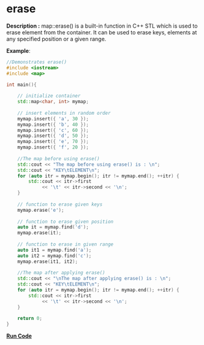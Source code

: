# erase

**Description :** map::erase() is a built-in function in C++ STL which is used to erase element from the container. It can be used to erase keys, elements at any specified position or a given range. 

**Example**:

```cpp
//Demonstrates erase()
#include <iostream>
#include <map>

int main(){
  
    // initialize container 
    std::map<char, int> mymap; 
  
    // insert elements in random order 
    mymap.insert({ 'a', 30 }); 
    mymap.insert({ 'b', 40 }); 
    mymap.insert({ 'c', 60 }); 
    mymap.insert({ 'd', 50 }); 
    mymap.insert({ 'e', 70 }); 
    mymap.insert({ 'f', 20 }); 
    
    //The map before using erase()
    std::cout << "The map before using erase() is : \n"; 
    std::cout << "KEY\tELEMENT\n"; 
    for (auto itr = mymap.begin(); itr != mymap.end(); ++itr) { 
        std::cout << itr->first 
             << '\t' << itr->second << '\n'; 
    } 
    
    // function to erase given keys 
    mymap.erase('e');
    
    // function to erase given position  
    auto it = mymap.find('d');
    mymap.erase(it);
    
    // function to erase in given range
    auto it1 = mymap.find('a');
    auto it2 = mymap.find('c');
    mymap.erase(it1, it2);
    
    //The map after applying erase()
    std::cout << "\nThe map after applying erase() is : \n"; 
    std::cout << "KEY\tELEMENT\n"; 
    for (auto itr = mymap.begin(); itr != mymap.end(); ++itr) { 
        std::cout << itr->first 
             << '\t' << itr->second << '\n'; 
    } 
    
    return 0;
}
```

**[Run Code](https://rextester.com/NZZSKF89749)**
